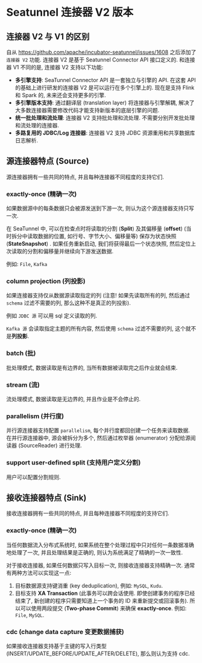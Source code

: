 # Seatunnel 连接器 V2 版本


<!--more-->



## 连接器 V2 与 V1 的区别
自从 https://github.com/apache/incubator-seatunnel/issues/1608 之后添加了`连接器 V2` 功能. 连接器 V2 是基于 Seatunnel Connector API 接口定义的. 和连接器 V1 不同的是, 连接器 V2 支持以下功能: 
* **多引擎支持**: SeaTunnel Connector API 是一套独立与引擎的 API. 在这套 API 的基础上进行研发的连接器 V2  是可以运行在多个引擎上的. 现在是支持 Flink 和 Spark 的, 未来还会支持更多的引擎. 
* **多引擎版本支持**: 通过翻译层 (translation layer) 将连接器与引擎解耦, 解决了大多数连接器需要修改代码才能支持新版本的底层引擎的问题. 
* **统一批处理和流处理**: 连接器 V2 支持批处理和流处理. 不需要分别开发批处理和流处理的连接器. 
* **多路复用的 JDBC/Log 连接器**: 连接器 V2 支持 JDBC 资源重用和共享数据库日志解析. 



## 源连接器特点 (Source)
源连接器拥有一些共同的特点, 并且每种连接器不同程度的支持它们.



### exactly-once (精确一次)
如果数据源中的每条数据只会被源发送到下游一次, 则认为这个源连接器支持只写一次. 

在 SeaTunnel 中, 可以在检查点时将读取的分割 (**Split**) 及其偏移量 (**offset**) (当时拆分中读取数据的位置, 如行号、字节大小、偏移量等) 保存为状态快照 (**StateSnapshot**) . 如果任务重新启动, 我们将获得最后一个状态快照, 然后定位上次读取的分割和偏移量并继续向下游发送数据. 

例如: `File`, `Kafka`



### column projection (列投影)
如果连接器支持仅从数据源读取指定的列 (注意! 如果先读取所有的列, 然后通过 `schema` 过滤不需要的列, 那么这种不是真正的列投影). 

例如 `JDBC 源` 可以用 sql  定义读取的列. 

`Kafka 源` 会读取指定主题的所有内容, 然后使用 `schema` 过滤不需要的列, 这个就不是**列投影**. 



### batch (批)
批处理模式, 数据读取是有边界的, 当所有数据被读取完之后作业就会结束. 



### stream (流)
流处理模式, 数据读取是无边界的, 并且作业是不会停止的. 



### parallelism (并行度)
并行源连接器支持配置 `parallelism`, 每个并行度都回创建一个任务来读取数据. 在并行源连接器中, 源会被拆分为多个, 然后通过枚举器 (enumerator) 分配给源阅读器 (SourceReader) 进行处理. 



### support user-defined split (支持用户定义分割)
用户可以配置分割规则. 



## 接收连接器特点 (Sink)

接收连接器拥有一些共同的特点, 并且每种连接器不同程度的支持它们.



### exactly-once (精确一次)
当任何数据流入分布式系统时, 如果系统在整个处理过程中只对任何一条数据准确地处理了一次, 并且处理结果是正确的, 则认为系统满足了精确的一次一致性. 

对于接收连接器, 如果任何数据只写入目标一次, 则接收连接器支持精确一次. 通常有两种方法可以实现这一点: 
1. 目标数据源支持键消重 (key deduplication), 例如: `MySQL`, `Kudu`. 
2. 目标支持 **XA Transaction** (此事务可以跨会话使用. 即使创建事务的程序已经结束了, 新创建的程序只需要知道上一个事务的 ID 来重新提交或回滚事务). 所以可以使用两段提交 (**Two-phase Commit**) 来确保 **exactly-once**. 例如: `File`, `MySQL`. 



### cdc (change data capture  变更数据捕获)
如果接收连接器支持基于主键的写入行类型 (INSERT/UPDATE_BEFORE/UPDATE_AFTER/DELETE), 那么则认为支持  cdc. 

